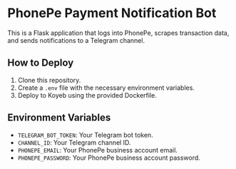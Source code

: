 # PhonePe Payment Notification Bot

This is a Flask application that logs into PhonePe, scrapes transaction data, and sends notifications to a Telegram channel.

## How to Deploy

1. Clone this repository.
2. Create a `.env` file with the necessary environment variables.
3. Deploy to Koyeb using the provided Dockerfile.

## Environment Variables

- `TELEGRAM_BOT_TOKEN`: Your Telegram bot token.
- `CHANNEL_ID`: Your Telegram channel ID.
- `PHONEPE_EMAIL`: Your PhonePe business account email.
- `PHONEPE_PASSWORD`: Your PhonePe business account password.
